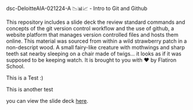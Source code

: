 dsc-DeloitteAIA-021224-A 📉📊📈 - Intro to Git and Github

This repository includes a slide deck the review standard commands and concepts of the git version control workflow and the use of github, a website platform that manages version controlled files and hosts them online. This material was sourced from within a wild strawberry patch in a non-descript wood. A small fairy-like creature with mothwings and sharp teeth sat nearby sleeping on a chair made of twigs... it looks as if it was supposed to be keeping watch. It is brought to you with ❤️ by Flatiron School.

This is a Test :)

This is another test

you can view the slide deck [here](https://docs.google.com/presentation/d/1byHq_f-vlgiziX0QF6T18XGwQDoid3fHkKcyFAlT02E/edit?usp=sharing).